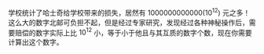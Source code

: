 学校统计了哈士奇给学校带来的损失，居然有 $1000000000000 (10 ^ {12})$ 元之多！这么大的数字北邮可负担不起，但是经过专家研究，发现经过各种神秘操作后，需要赔偿的数字实际上比 $10 ^ {12}$ 小，等于小于他且与其互质的数字个数，现在你需要计算出这个数字。
